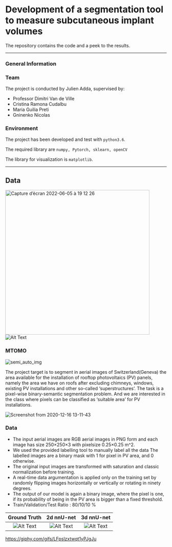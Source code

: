 # Development of a segmentation tool to measure subcutaneous implant volumes

The repository contains the code and a peek to the results. 

* * *
### General Information

### Team
The project is conducted by Julien Adda, supervised by:
- Professor Dimitri Van de Ville
- Cristina Ramona Cudalbu
- Maria Guilia Preti 
- Gninenko Nicolas


### Environment
The project has been developed and test with `python3.6`.

The required library are `numpy, Pytorch, sklearn, openCV`

The library for visualization is `matplotlib`.

* * *
## Data

<img width="450" alt="Capture d’écran 2022-06-05 à 19 12 26" src="https://user-images.githubusercontent.com/73229139/172062144-0b2a5d35-69a9-4348-bc81-73d1ec3b7150.png"> ![Alt Text](https://media.giphy.com/media/LFpslzxtwqt1yPJgJu/giphy-downsized.gif)


### MTOMO

![semi_auto_img](https://user-images.githubusercontent.com/73229139/172062095-7b08c504-1cf5-44c0-9655-bcecbbb8a967.png)

The project target is to segment in aerial images of Switzerland(Geneva) the area available for the installation of rooftop photovoltaics (PV) panels, namely the area we have on roofs after excluding chimneys, windows, existing PV installations and other so-called ‘superstructures’. The task is a pixel-wise binary-semantic segmentation problem. And we are interested in the class where pixels can be classified as ‘suitable area’ for PV installations.

![Screenshot from 2020-12-16 13-11-43](https://user-images.githubusercontent.com/32882147/102347151-47643980-3fa0-11eb-83c7-354c90462914.png)

### Data
- The input aerial images are RGB aerial images in PNG form and  each  image  has  size 250×250×3 with pixelsize 0.25×0.25 m^2. 
- We used the provided labelling tool to manually label all the data The labelled images are a binary mask with 1 for pixel in PV area, and 0 otherwise.
- The original input images are transformed with saturation and classic normalization before training. 
- A real-time data argumentation is applied only on the training set by randomly flipping images horizontally or vertically or rotating in ninety degrees.
- The  output  of  our  model  is again a binary image, where the pixel is one, if its probability of being in the PV area is bigger than a fixed threshold.
- Train/Validation/Test Ratio : 80/10/10 \%


Ground Truth             |  2d nnU-net |  3d nnU-net
:-------------------------:|:-------------------------:|:-------------------------:
![Alt Text](https://media.giphy.com/media/LFpslzxtwqt1yPJgJu/giphy-downsized.gif)  |  ![Alt Text](https://media.giphy.com/media/LFpslzxtwqt1yPJgJu/giphy-downsized.gif) |  ![Alt Text](https://media.giphy.com/media/LFpslzxtwqt1yPJgJu/giphy-downsized.gif)




https://giphy.com/gifs/LFpslzxtwqt1yPJgJu 

